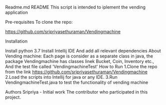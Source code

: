 Readme.md README This script is intended to iplement the vending application

Pre-requisites To clone the repo:

https://github.com/sripriyasethuraman/Vendingmachine

Installation

Install python 3.7
Install Intellij IDE
And add all relevant dependencies 
About Vending machine:  Each page is consider as a separate class in java, the package Vendingmachine has classes linek Bucket, Coin, Inventory etc.,
And the test file called 'VendingmachineTest'
How to Run
1.Clone the repo from the link https://github.com/sripriyasethuraman/Vendingmachine
2.Load the scripts into Intellij for java or any IDE. 
3.Run VendingmachineTest.java to test the functionality of vending machine 

Authors Sripriya - Initial work The contributor who participated in this project.
